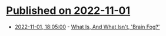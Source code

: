 # [Published on 2022-11-01](index.md)

* [2022-11-01, 18:05:00](https://soylentnews.org/article.pl?sid=22/11/01/0211233&from=rss) - [What Is, And What Isn't, 'Brain Fog?'](https://soylentnews.org/article.pl?sid=22/11/01/0211233&from=rss)
